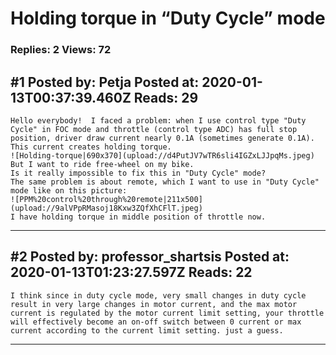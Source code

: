 # Holding torque in &ldquo;Duty Cycle&rdquo; mode

### Replies: 2 Views: 72

## \#1 Posted by: Petja Posted at: 2020-01-13T00:37:39.460Z Reads: 29

```
Hello everybody!  I faced a problem: when I use control type "Duty Cycle" in FOC mode and throttle (control type ADC) has full stop position, driver draw current nearly 0.1A (sometimes generate 0.1A). This current creates holding torque.
![Holding-torque|690x370](upload://d4PutJV7wTR6sli4IGZxLJJpqMs.jpeg) 
But I want to ride free-wheel on my bike.
Is it really impossible to fix this in "Duty Cycle" mode?
The same problem is about remote, which I want to use in "Duty Cycle" mode like on this picture:
![PPM%20control%20through%20remote|211x500](upload://9alVPpRMasoj18Kxw3ZQfXhCFlT.jpeg) 
I have holding torque in middle position of throttle now.
```

---
## \#2 Posted by: professor_shartsis Posted at: 2020-01-13T01:23:27.597Z Reads: 22

```
I think since in duty cycle mode, very small changes in duty cycle result in very large changes in motor current, and the max motor current is regulated by the motor current limit setting, your throttle will effectively become an on-off switch between 0 current or max current according to the current limit setting. just a guess.
```

---
